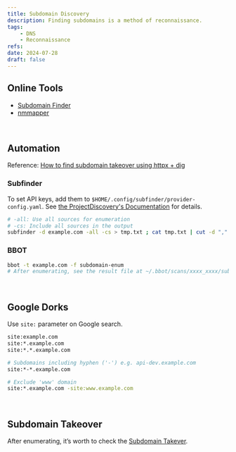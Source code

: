 ```yaml
---
title: Subdomain Discovery
description: Finding subdomains is a method of reconnaissance.
tags:
    - DNS
    - Reconnaissance
refs:
date: 2024-07-28
draft: false
---
```


## Online Tools

- [Subdomain Finder](https://subdomainfinder.c99.nl/)
- [nmmapper](https://www.nmmapper.com/)

<br />

## Automation

Reference: [How to find subdomain takeover using httpx + dig](https://medium.com/@DrakenKun/how-to-find-subdomain-takeover-using-httpx-dig-5c2351d380b4)

### Subfinder

To set API keys, add them to `$HOME/.config/subfinder/provider-config.yaml`. See [the ProjectDiscovery's Documentation](https://docs.projectdiscovery.io/tools/subfinder/install#post-install-configuration) for details.

```sh
# -all: Use all sources for enumeration
# -cs: Include all sources in the output
subfinder -d example.com -all -cs > tmp.txt ; cat tmp.txt | cut -d "," -f 1 > domains.txt ; rm tmp.txt
```

### BBOT

```sh
bbot -t example.com -f subdomain-enum
# After enumerating, see the result file at ~/.bbot/scans/xxxx_xxxx/subdomains.txt
```

<br />

## Google Dorks

Use `site:` parameter on Google search.

```sh
site:example.com
site:*.example.com
site:*.*.example.com

# Subdomains including hyphen ('-') e.g. api-dev.example.com
site:*-*.example.com

# Exclude 'www' domain
site:*.example.com -site:www.example.com
```

<br />

## Subdomain Takeover

After enumerating, it’s worth to check the [Subdomain Takever](/exploit/reconnaissance/subdomain/subdomain-takeover/).


